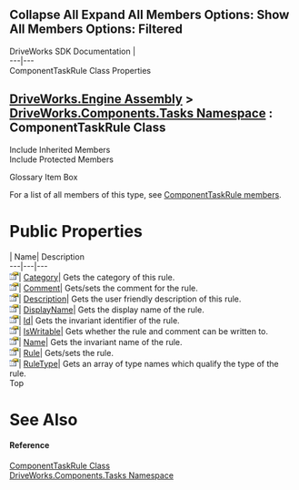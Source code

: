 Collapse All Expand All Members Options: Show All  Members Options: Filtered   
---  
DriveWorks SDK Documentation  |   
---|---  
ComponentTaskRule Class Properties   
  
[DriveWorks.Engine Assembly](topic2156.md) > [DriveWorks.Components.Tasks Namespace](topic6391.md) : ComponentTaskRule Class  
---  
  
Include Inherited Members    
Include Protected Members    


Glossary Item Box

For a list of all members of this type, see [ComponentTaskRule members](topic6705.md).

# Public Properties

| Name| Description  
---|---|---  
![Public Property](dotnetimages/publicProperty.gif)| [Category](topic6712.md)| Gets the category of this rule.   
![Public Property](dotnetimages/publicProperty.gif)| [Comment](topic6713.md)| Gets/sets the comment for the rule.   
![Public Property](dotnetimages/publicProperty.gif)| [Description](topic6714.md)| Gets the user friendly description of this rule.   
![Public Property](dotnetimages/publicProperty.gif)| [DisplayName](topic6715.md)| Gets the display name of the rule.   
![Public Property](dotnetimages/publicProperty.gif)| [Id](topic6716.md)| Gets the invariant identifier of the rule.   
![Public Property](dotnetimages/publicProperty.gif)| [IsWritable](topic6717.md)| Gets whether the rule and comment can be written to.   
![Public Property](dotnetimages/publicProperty.gif)| [Name](topic6718.md)| Gets the invariant name of the rule.   
![Public Property](dotnetimages/publicProperty.gif)| [Rule](topic6719.md)| Gets/sets the rule.   
![Public Property](dotnetimages/publicProperty.gif)| [RuleType](topic6720.md)| Gets an array of type names which qualify the type of the rule.   
Top

# See Also

#### Reference

[ComponentTaskRule Class](topic6704.md)   
[DriveWorks.Components.Tasks Namespace](topic6391.md)


